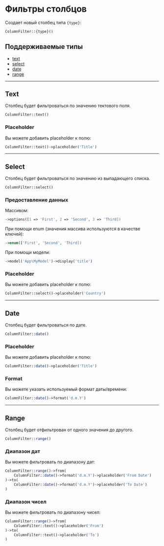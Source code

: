 # Фильтры столбцов

Создает новый столбец типа `{type}`:

```php
ColumnFilter::{type}()
```

## Поддерживаемые типы

 - [text](columnfilters#text)
 - [select](columnfilters#select)
 - [date](columnfilters#date)
 - [range](columnfilters#range)

-----
<a name="text"></a>
## Text

Столбец будет фильтроваться по значению тектового поля.

```php
ColumnFilter::text()
```

### Placeholder

Вы можете добавить placeholder к полю:
 
```php
ColumnFilter::text()->placeholder('Title')
```

-----
<a name="select"></a>
## Select

Столбец будет фильтроваться по значению из выпадающего списка.

```php
ColumnFilter::select()
```

### Предоставление данных

Массивом:

```php
->options([1 => 'First', 2 => 'Second', 3 => 'Third])
```

При помощи enum (значения массива используются в качестве ключей):

```php
->enum(['First', 'Second', 'Third])
```

При помощи модели:

```php
->model('App\MyModel')->display('title')
```

### Placeholder

Вы можете добавить placeholder к полю:
 
```php
ColumnFilter::select()->placeholder('Country')
```

-----
<a name="date"></a>
## Date

Столбец будет фильтроваться по дате.

```php
ColumnFilter::date()
```

### Placeholder

Вы можете добавить placeholder к полю:
 
```php
ColumnFilter::date()->placeholder('Title')
```

### Format

Вы можете указать используемый формат даты/времени:

```php
ColumnFilter::date()->format('d.m.Y')
```

-----
<a name="range"></a>
## Range

Столбец будет отфильтрован от одного значения до другого.

```php
ColumnFilter::range()
```

### Диапазон дат

Вы можете фильтровать по диапазону дат:
 
```php
ColumnFilter::range()->from(
	ColumnFilter::date()->format('d.m.Y')->placeholder('From Date')
)->to(
	ColumnFilter::date()->format('d.m.Y')->placeholder('To Date')
)
```

### Диапазон чисел

Вы можете фильтровать по диапазону чисел:

```php
ColumnFilter::range()->from(
	ColumnFilter::text()->placeholder('From')
)->to(
	ColumnFilter::text()->placeholder('To')
)
```